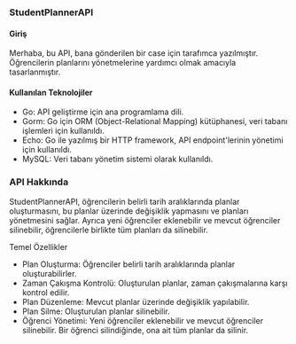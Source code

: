 ### StudentPlannerAPI
#### Giriş
Merhaba, bu API, bana gönderilen bir case için tarafımca yazılmıştır. Öğrencilerin planlarını yönetmelerine yardımcı olmak amacıyla tasarlanmıştır.

#### Kullanılan Teknolojiler
* Go: API geliştirme için ana programlama dili.
* Gorm: Go için ORM (Object-Relational Mapping) kütüphanesi, veri tabanı işlemleri için kullanıldı.
* Echo: Go ile yazılmış bir HTTP framework, API endpoint'lerinin yönetimi için kullanıldı.
* MySQL: Veri tabanı yönetim sistemi olarak kullanıldı.

### API Hakkında
StudentPlannerAPI, öğrencilerin belirli tarih aralıklarında planlar oluşturmasını, bu planlar üzerinde değişiklik yapmasını ve planları yönetmesini sağlar. Ayrıca yeni öğrenciler eklenebilir ve mevcut öğrenciler silinebilir, öğrencilerle birlikte tüm planları da silinebilir.

Temel Özellikler
* Plan Oluşturma: Öğrenciler belirli tarih aralıklarında planlar oluşturabilirler.
* Zaman Çakışma Kontrolü: Oluşturulan planlar, zaman çakışmalarına karşı kontrol edilir.
* Plan Düzenleme: Mevcut planlar üzerinde değişiklik yapılabilir.
* Plan Silme: Oluşturulan planlar silinebilir.
* Öğrenci Yönetimi: Yeni öğrenciler eklenebilir ve mevcut öğrenciler silinebilir. Bir öğrenci silindiğinde, ona ait tüm planlar da silinir.